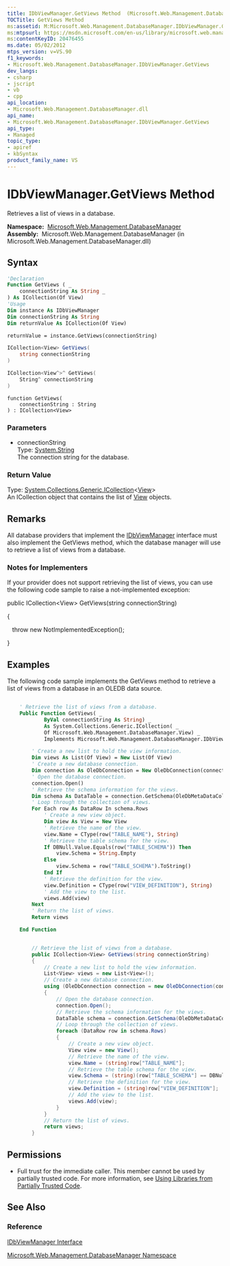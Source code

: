 ```yaml
---
title: IDbViewManager.GetViews Method  (Microsoft.Web.Management.DatabaseManager)
TOCTitle: GetViews Method
ms:assetid: M:Microsoft.Web.Management.DatabaseManager.IDbViewManager.GetViews(System.String)
ms:mtpsurl: https://msdn.microsoft.com/en-us/library/microsoft.web.management.databasemanager.idbviewmanager.getviews(v=VS.90)
ms:contentKeyID: 20476455
ms.date: 05/02/2012
mtps_version: v=VS.90
f1_keywords:
- Microsoft.Web.Management.DatabaseManager.IDbViewManager.GetViews
dev_langs:
- csharp
- jscript
- vb
- cpp
api_location:
- Microsoft.Web.Management.DatabaseManager.dll
api_name:
- Microsoft.Web.Management.DatabaseManager.IDbViewManager.GetViews
api_type:
- Managed
topic_type:
- apiref
- kbSyntax
product_family_name: VS
---
```


# IDbViewManager.GetViews Method

Retrieves a list of views in a database.

**Namespace:**  [Microsoft.Web.Management.DatabaseManager](microsoft-web-management-databasemanager-namespace.md)  
**Assembly:**  Microsoft.Web.Management.DatabaseManager (in Microsoft.Web.Management.DatabaseManager.dll)

## Syntax

```vb
'Declaration
Function GetViews ( _
    connectionString As String _
) As ICollection(Of View)
'Usage
Dim instance As IDbViewManager
Dim connectionString As String
Dim returnValue As ICollection(Of View)

returnValue = instance.GetViews(connectionString)
```

```csharp
ICollection<View> GetViews(
    string connectionString
)
```

```cpp
ICollection<View^>^ GetViews(
    String^ connectionString
)
```

```jscript
function GetViews(
    connectionString : String
) : ICollection<View>
```

### Parameters

  - connectionString  
    Type: [System.String](https://msdn.microsoft.com/library/s1wwdcbf)  
    The connection string for the database.  

### Return Value

Type: [System.Collections.Generic.ICollection](https://msdn.microsoft.com/library/92t2ye13)\<[View](view-class-microsoft-web-management-databasemanager.md)\>  
An ICollection object that contains the list of [View](view-class-microsoft-web-management-databasemanager.md) objects.  

## Remarks

All database providers that implement the [IDbViewManager](idbviewmanager-interface-microsoft-web-management-databasemanager.md) interface must also implement the GetViews method, which the database manager will use to retrieve a list of views from a database.

### 

### Notes for Implementers

If your provider does not support retrieving the list of views, you can use the following code sample to raise a not-implemented exception:

public ICollection\<View\> GetViews(string connectionString)

{

   throw new NotImplementedException();

}

## Examples

The following code sample implements the GetViews method to retrieve a list of views from a database in an OLEDB data source.

```vb

    ' Retrieve the list of views from a database.
    Public Function GetViews( _
            ByVal connectionString As String) _
            As System.Collections.Generic.ICollection( _
            Of Microsoft.Web.Management.DatabaseManager.View) _
            Implements Microsoft.Web.Management.DatabaseManager.IDbViewManager.GetViews

        ' Create a new list to hold the view information.
        Dim views As List(Of View) = New List(Of View)
        ' Create a new database connection.
        Dim connection As OleDbConnection = New OleDbConnection(connectionString)
        ' Open the database connection.
        connection.Open()
        ' Retrieve the schema information for the views.
        Dim schema As DataTable = connection.GetSchema(OleDbMetaDataCollectionNames.Views)
        ' Loop through the collection of views.
        For Each row As DataRow In schema.Rows
            ' Create a new view object.
            Dim view As View = New View
            ' Retrieve the name of the view.
            view.Name = CType(row("TABLE_NAME"), String)
            ' Retrieve the table schema for the view.
            If DBNull.Value.Equals(row("TABLE_SCHEMA")) Then
                view.Schema = String.Empty
            Else
                view.Schema = row("TABLE_SCHEMA").ToString()
            End If
            ' Retrieve the definition for the view.
            view.Definition = CType(row("VIEW_DEFINITION"), String)
            ' Add the view to the list.
            views.Add(view)
        Next
        ' Return the list of views.
        Return views

    End Function

```

```csharp

        // Retrieve the list of views from a database.
        public ICollection<View> GetViews(string connectionString)
        {
            // Create a new list to hold the view information.
            List<View> views = new List<View>();
            // Create a new database connection.
            using (OleDbConnection connection = new OleDbConnection(connectionString))
            {
                // Open the database connection.
                connection.Open();
                // Retrieve the schema information for the views.
                DataTable schema = connection.GetSchema(OleDbMetaDataCollectionNames.Views);
                // Loop through the collection of views.
                foreach (DataRow row in schema.Rows)
                {
                    // Create a new view object.
                    View view = new View();
                    // Retrieve the name of the view.
                    view.Name = (string)row["TABLE_NAME"];
                    // Retrieve the table schema for the view.
                    view.Schema = (string)(row["TABLE_SCHEMA"] == DBNull.Value ? String.Empty : row["TABLE_SCHEMA"]);
                    // Retrieve the definition for the view.
                    view.Definition = (string)row["VIEW_DEFINITION"];
                    // Add the view to the list.
                    views.Add(view);
                }
            }
            // Return the list of views.
            return views;
        }

```

## Permissions

  - Full trust for the immediate caller. This member cannot be used by partially trusted code. For more information, see [Using Libraries from Partially Trusted Code](https://msdn.microsoft.com/library/8skskf63).

## See Also

### Reference

[IDbViewManager Interface](idbviewmanager-interface-microsoft-web-management-databasemanager.md)

[Microsoft.Web.Management.DatabaseManager Namespace](microsoft-web-management-databasemanager-namespace.md)

